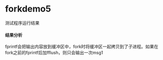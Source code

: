 # forkdemo5
测试程序运行结果

#### 结果分析
fprintf会把输出内容放到缓冲区中，fork时将缓冲区一起拷贝到了子进程。如果在fork之前的fprintf后加fflush，则只会输出一次msg1

